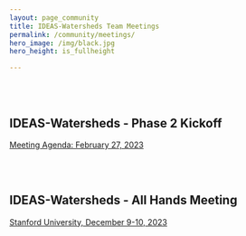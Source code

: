```yaml
---
layout: page_community
title: IDEAS-Watersheds Team Meetings
permalink: /community/meetings/
hero_image: /img/black.jpg
hero_height: is_fullheight

---
```

<br><br>

## IDEAS-Watersheds - Phase 2 Kickoff

[Meeting Agenda: February 27, 2023](meeting_notes/2023-2-27phase2.md)

<br><br>

## IDEAS-Watersheds - All Hands Meeting

[Stanford University, December 9-10, 2023](all_hands/2023-12-9all_hands.md)

<br><br>
